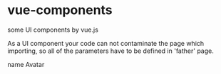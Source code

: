 # vue-components
some UI components by vue.js 

As a UI component your code can not contaminate the page which importing, so all of the parameters have to be defined in 'father' page.
<tb>
  <td> name </td>
  <td> Avatar </td>
</tb>
